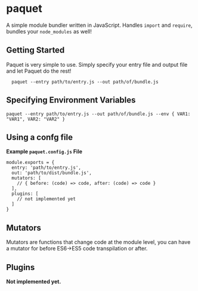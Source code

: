 # paquet

A simple module bundler written in JavaScript. Handles `import` and `require`, bundles your `node_modules` as well!

## Getting Started
Paquet is very simple to use. Simply specify your entry file and output file and let Paquet do the rest!
```
  paquet --entry path/to/entry.js --out path/of/bundle.js
```

## Specifying Environment Variables
```
paquet --entry path/to/entry.js --out path/of/bundle.js --env { VAR1: "VAR1", VAR2: "VAR2" }
```

## Using a confg file
**Example `paquet.config.js` File**
```
module.exports = {
  entry: 'path/to/entry.js',
  out: 'path/to/dist/bundle.js',
  mutators: [
    // { before: (code) => code, after: (code) => code }
  ],
  plugins: [
    // not implemented yet
  ]
}
```

## Mutators
Mutators are functions that change code at the module level, you can have a mutator for before ES6->ES5 code transpilation or after.

## Plugins
**Not implemented yet.**